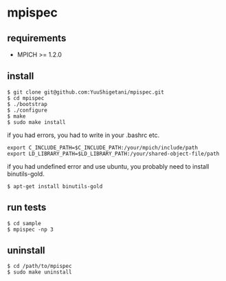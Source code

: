 mpispec
=======
## requirements

- MPICH >= 1.2.0

## install

```
$ git clone git@github.com:YuuShigetani/mpispec.git
$ cd mpispec
$ ./bootstrap
$ ./configure
$ make
$ sudo make install
```

if you had errors, you had to write in your .bashrc etc.

```
export C_INCLUDE_PATH=$C_INCLUDE_PATH:/your/mpich/include/path
export LD_LIBRARY_PATH=$LD_LIBRARY_PATH:/your/shared-object-file/path
```

if you had undefined error and use ubuntu, you probably need to install binutils-gold.

```
$ apt-get install binutils-gold
```

## run tests

```
$ cd sample
$ mpispec -np 3
```

## uninstall

```
$ cd /path/to/mpispec
$ sudo make uninstall
```

